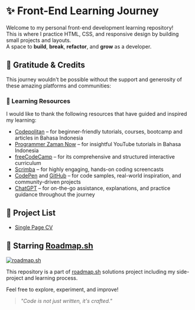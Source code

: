 # ✨ Front-End Learning Journey

Welcome to my personal front-end development learning repository!  
This is where I practice HTML, CSS, and responsive design by building small projects and layouts.  
A space to **build**, **break**, **refactor**, and **grow** as a developer.

## 🙏 Gratitude & Credits

This journey wouldn't be possible without the support and generosity of these amazing platforms and communities:

### 🔗 Learning Resources

I would like to thank the following resources that have guided and inspired my learning:

- [Codepolitan](https://www.codepolitan.com) – for beginner-friendly tutorials, courses, bootcamp and articles in Bahasa Indonesia  
- [Programmer Zaman Now](https://youtube.com/@ProgrammerZamanNow) – for insightful YouTube tutorials in Bahasa Indonesia  
- [freeCodeCamp](https://www.freecodecamp.org) – for its comprehensive and structured interactive curriculum  
- [Scrimba](https://scrimba.com) – for highly engaging, hands-on coding screencasts
- [CodePen](https://codepen.io) and [GitHub](https://github.com/) – for code samples, real-world inspiration, and community-driven projects  
- [ChatGPT](https://chatgpt.com) – for on-the-go assistance, explanations, and practice guidance throughout the journey

## 📁 Project List

- [Single Page CV](/src/frontend/01-single-page-cv/)

## 🚀 Starring [Roadmap.sh](https://roadmap.sh)

[![roadmap.sh](https://roadmap.sh/card/tall/64d2014f958c39fd1f8043bc?variant=dark)](https://roadmap.sh)

This repository is a part of [roadmap.sh](https://roadmap.sh) solutions project including my side-project and learning process.

Feel free to explore, experiment, and improve!

> *"Code is not just written, it's crafted."*
